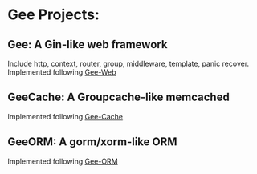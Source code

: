 # Gee Projects: 
## Gee: A Gin-like web framework  
Include http, context, router, group, middleware, template, panic recover.  
Implemented following [Gee-Web](https://geektutu.com/post/gee.html)
## GeeCache: A Groupcache-like memcached
Implemented following [Gee-Cache](https://geektutu.com/post/geecache.html)
## GeeORM: A gorm/xorm-like ORM
Implemented following [Gee-ORM](https://geektutu.com/post/geeorm.html)
